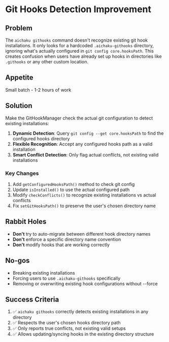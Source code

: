 # Git Hooks Detection Improvement

## Problem

The `aichaku githooks` command doesn't recognize existing git hook installations. It only looks for a hardcoded
`.aichaku-githooks` directory, ignoring what's actually configured in `git config core.hooksPath`. This creates
confusion when users have already set up hooks in directories like `.githooks` or any other custom location.

## Appetite

Small batch - 1-2 hours of work

## Solution

Make the GitHookManager check the actual git configuration to detect existing installations:

1. **Dynamic Detection**: Query `git config --get core.hooksPath` to find the configured hooks directory
2. **Flexible Recognition**: Accept any configured hooks path as a valid installation
3. **Smart Conflict Detection**: Only flag actual conflicts, not existing valid installations

### Key Changes

1. Add `getConfiguredHooksPath()` method to check git config
2. Update `isInstalled()` to use the actual configured path
3. Modify `checkConflicts()` to recognize existing installations vs actual conflicts
4. Fix `setGitHooksPath()` to preserve the user's chosen directory name

## Rabbit Holes

- **Don't** try to auto-migrate between different hook directory names
- **Don't** enforce a specific directory name convention
- **Don't** modify hooks that are working correctly

## No-gos

- Breaking existing installations
- Forcing users to use `.aichaku-githooks` specifically
- Removing or overwriting existing hook configurations without --force

## Success Criteria

1. ✅ `aichaku githooks` correctly detects existing installations in any directory
2. ✅ Respects the user's chosen hooks directory path
3. ✅ Only reports true conflicts, not existing valid setups
4. ✅ Allows updating/syncing hooks in the existing directory structure
